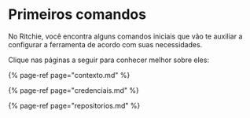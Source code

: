 # Primeiros comandos

No Ritchie, você encontra alguns comandos iniciais que vão te auxiliar a configurar a ferramenta de acordo com suas necessidades. 

Clique nas páginas a seguir para conhecer melhor sobre eles: 

{% page-ref page="contexto.md" %}

{% page-ref page="credenciais.md" %}

{% page-ref page="repositorios.md" %}



